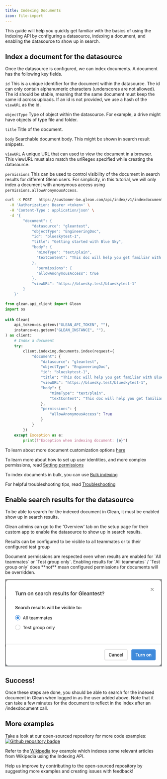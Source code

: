 ```yaml
---
title: Indexing Documents
icon: file-import
---
```


This guide will help you quickly get familiar with the basics of using the Indexing API by configuring a datasource, indexing a document, and enabling the datasource to show up in search.

## Index a document for the datasource

Once the datasource is configured, we can index documents. A document has the
following key fields.

`id`
This is a unique identifier for the document within the datasource. The id can
only contain alphanumeric characters (underscores are not allowed). The id
should be stable, meaning that the same document must keep the same id across
uploads. If an id is not provided, we use a hash of the `viewURL` as the id.

`objectType`
Type of object within the datasource. For example, a drive might have objects of
type file and folder.

`title`
Title of the document.

`body`
Searchable document body. This might be shown in search result snippets.

`viewURL`
A unique URL that can used to view the document in a browser. This viewURL must
also match the urlRegex specified while creating the datasource.

`permissions`
This can be used to control visibility of the document in search results for
different Glean users. For simplicity, in this tutorial, we will only index a
document with anonymous access using `permissions.allowAnonymousAccess`.

<CodeGroup>

```bash cURL
curl -X POST   https://customer-be.glean.com/api/index/v1/indexdocument \
  -H 'Authorization: Bearer <token>' \
  -H 'Content-Type : application/json' \
  -d '{
        "document": {
            "datasource": "gleantest",
            "objectType": "EngineeringDoc",
            "id": "blueskytest-1",
            "title": "Getting started with Blue Sky",
            "body": {
              "mimeType": "text/plain",
              "textContent": "This doc will help you get familiar with Blue Sky API"
            },
              "permissions": {
              "allowAnonymousAccess": true
            },
            "viewURL": "https://bluesky.test/blueskytest-1"
        }
    }'
```

```python Python
from glean.api_client import Glean
import os

with Glean(
    api_token=os.getenv("GLEAN_API_TOKEN", ""),
    instance=os.getenv("GLEAN_INSTANCE", ""),
) as client:
    # Index a document
    try:
        client.indexing.documents.index(request={
            "document": {
                "datasource": "gleantest",
                "objectType": "EngineeringDoc",
                "id": "blueskytest-1",
                "title": "This doc will help you get familiar with Blue Sky API",
                "viewURL": "https://bluesky.test/blueskytest-1",
                "body": {
                    "mimeType": "text/plain",
                    "textContent": "This doc will help you get familiar with Blue Sky API"
                },
                "permissions": {
                    "allowAnonymousAccess": True
                }
            }
        })
    except Exception as e:
        print(f"Exception when indexing document: {e}")
```

</CodeGroup>

To learn about more document customization options
[here](http://developers.glean.com/indexing/tag/Documents/paths/~1indexdocument/post/)

To learn more about how to set up user identities, and more complex permissions,
read [Setting
permissions](/indexing/documents/permissions)

To index documents in bulk, you can use [Bulk
indexing](/indexing/documents/bulk-indexing)

For helpful troubleshooting tips, read
[Troubleshooting](/indexing/debugging)

## Enable search results for the datasource

To be able to search for the indexed document in Glean, it must be enabled show up in search results.

Glean admins can go to the 'Overview' tab on the setup page for their custom app to enable the datasource to show up in search results.

Results can be configured to be visible to all teammates or to their configured test group

<Info>
  Document permissions are respected even when results are enabled for `All
  teammates` or `Test group only`. Enabling results for `All teammates` / `Test
  group only` does **not** mean configured permissions for documents will be
  overridden.
</Info>

![Enable search results](./images/custom_datasource_setup_enable_results.png)

## Success!

<Check>
  Once these steps are done, you should be able to search for the indexed
  document in Glean when logged in as the user added above. Note that it can
  take a few minutes for the document to reflect in the index after an
  /indexdocument call.
</Check>

## More examples

Take a look at our open-sourced repository for more code examples: [![Github repository badge](https://img.shields.io/badge/gleanwork-indexing_api_connectors-blue?logo=github)](https://github.com/gleanwork/indexing-api-connectors/)

Refer to the [Wikipedia](https://github.com/gleanwork/indexing-api-connectors/tree/main/wikipedia) toy example which indexes some relevant articles from Wikipedia using the Indexing API.

<Note>
  Help us improve by contributing to the open-sourced repository by suggesting
  more examples and creating issues with feedback!
</Note>
